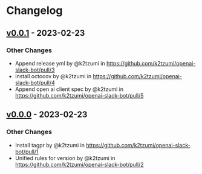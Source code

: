 # Changelog

## [v0.0.1](https://github.com/k2tzumi/openai-slack-bot/compare/v0.0.0...v0.0.1) - 2023-02-23
### Other Changes
- Append release yml by @k2tzumi in https://github.com/k2tzumi/openai-slack-bot/pull/3
- install octocov by @k2tzumi in https://github.com/k2tzumi/openai-slack-bot/pull/4
- Append open ai client spec by @k2tzumi in https://github.com/k2tzumi/openai-slack-bot/pull/5

## [v0.0.0](https://github.com/k2tzumi/openai-slack-bot/commits/v0.0.0) - 2023-02-23
### Other Changes
- Install tagpr by @k2tzumi in https://github.com/k2tzumi/openai-slack-bot/pull/1
- Unified rules for version by @k2tzumi in https://github.com/k2tzumi/openai-slack-bot/pull/2
